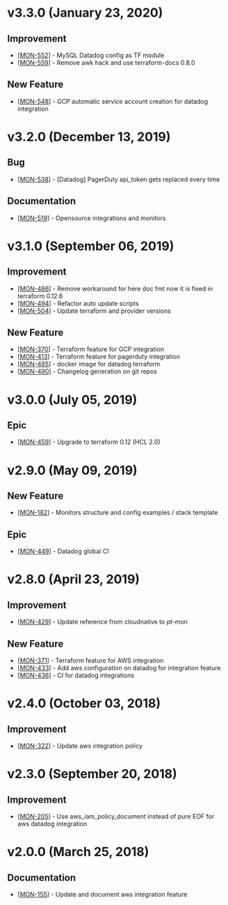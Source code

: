 
# v3.3.0 (January 23, 2020)

## Improvement

*   [[MON-552](https://claranet-morea.atlassian.net/browse/MON-552)] - MySQL Datadog config as TF module
*   [[MON-559](https://claranet-morea.atlassian.net/browse/MON-559)] - Remove awk hack and use terraform-docs 0.8.0

## New Feature

*   [[MON-548](https://claranet-morea.atlassian.net/browse/MON-548)] - GCP automatic service account creation for datadog integration

# v3.2.0 (December 13, 2019)

## Bug

*   [[MON-538](https://claranet-morea.atlassian.net/browse/MON-538)] - [Datadog] PagerDuty api_token gets replaced every time

## Documentation

*   [[MON-519](https://claranet-morea.atlassian.net/browse/MON-519)] - Opensource integrations and monitors

# v3.1.0 (September 06, 2019)

## Improvement

*   [[MON-486](https://claranet-morea.atlassian.net/browse/MON-486)] - Remove workaround for here doc fmt now it is fixed in terraform 0.12.6
*   [[MON-494](https://claranet-morea.atlassian.net/browse/MON-494)] - Refactor auto update scripts
*   [[MON-504](https://claranet-morea.atlassian.net/browse/MON-504)] - Update terraform and provider versions

## New Feature

*   [[MON-370](https://claranet-morea.atlassian.net/browse/MON-370)] - Terraform feature for GCP integration
*   [[MON-413](https://claranet-morea.atlassian.net/browse/MON-413)] - Terraform feature for pagerduty integration
*   [[MON-485](https://claranet-morea.atlassian.net/browse/MON-485)] - docker image for datadog terraform
*   [[MON-490](https://claranet-morea.atlassian.net/browse/MON-490)] - Changelog generation on git repos

# v3.0.0 (July 05, 2019)

## Epic

*   [[MON-459](https://claranet-morea.atlassian.net/browse/MON-459)] - Upgrade to terraform 0.12 (HCL 2.0)

# v2.9.0 (May 09, 2019)

## New Feature

*   [[MON-182](https://claranet-morea.atlassian.net/browse/MON-182)] - Monitors structure and config examples / stack template

## Epic

*   [[MON-449](https://claranet-morea.atlassian.net/browse/MON-449)] - Datadog global CI

# v2.8.0 (April 23, 2019)

## Improvement

*   [[MON-429](https://claranet-morea.atlassian.net/browse/MON-429)] - Update reference from cloudnative to pt-mon

## New Feature

*   [[MON-371](https://claranet-morea.atlassian.net/browse/MON-371)] - Terraform feature for AWS integration
*   [[MON-433](https://claranet-morea.atlassian.net/browse/MON-433)] - Add aws configuration on datadog for integration feature
*   [[MON-436](https://claranet-morea.atlassian.net/browse/MON-436)] - CI for datadog integrations

# v2.4.0 (October 03, 2018)

## Improvement

*   [[MON-322](https://claranet-morea.atlassian.net/browse/MON-322)] - Update aws integration policy

# v2.3.0 (September 20, 2018)

## Improvement

*   [[MON-205](https://claranet-morea.atlassian.net/browse/MON-205)] - Use aws_iam_policy_document instead of pure EOF for aws datadog integration

# v2.0.0 (March 25, 2018)

## Documentation

*   [[MON-155](https://claranet-morea.atlassian.net/browse/MON-155)] - Update and document aws integration feature
